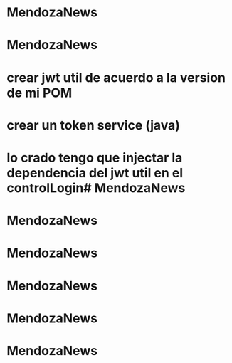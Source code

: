 # MendozaNews
# MendozaNews


# crear jwt util de acuerdo a la version de mi POM 
# crear un token service (java) 
# lo crado tengo que injectar la dependencia del jwt util en el controlLogin# MendozaNews
# MendozaNews
# MendozaNews
# MendozaNews
# MendozaNews
# MendozaNews
